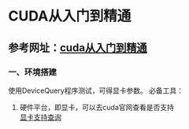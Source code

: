 # CUDA从入门到精通
## 参考网址：[cuda从入门到精通](http://www.mamicode.com/info-detail-327339.html)
### 一、环境搭建
使用DeviceQuery程序测试，可得显卡参数。
必备工具：  
1. 硬件平台，即显卡，可以去cuda官网查看是否支持  
    [显卡支持查询](https://developer.nvidia.com/cuda-gpus)  